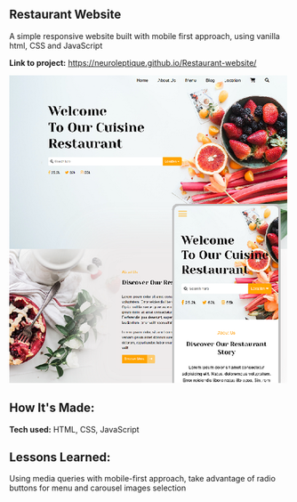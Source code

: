## Restaurant Website

A simple responsive website built with mobile first approach, using vanilla html, CSS and JavaScript

**Link to project:** https://neuroleptique.github.io/Restaurant-website/

![full screen and mobile view of this project](https://github.com/Neuroleptique/Restaurant-website/blob/main/assets/resto.png)

## How It's Made:
**Tech used:** HTML, CSS, JavaScript 

## Lessons Learned:
Using media queries with mobile-first approach, take advantage of radio buttons for menu and carousel images selection
